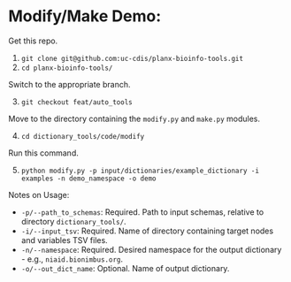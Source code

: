 # Modify/Make Demo:

Get this repo.

1. `git clone git@github.com:uc-cdis/planx-bioinfo-tools.git`
2. `cd planx-bioinfo-tools/`

Switch to the appropriate branch.

3. `git checkout feat/auto_tools`

Move to the directory containing the `modify.py` and `make.py` modules.

4. `cd dictionary_tools/code/modify`

Run this command.

5. `python modify.py -p input/dictionaries/example_dictionary -i examples -n demo_namespace -o demo`

Notes on Usage:
- `-p/--path_to_schemas`: Required. Path to input schemas, relative to directory `dictionary_tools/`.
- `-i/--input_tsv`: Required. Name of directory containing target nodes and variables TSV files.
- `-n/--namespace`: Required. Desired namespace for the output dictionary - e.g., `niaid.bionimbus.org`.
- `-o/--out_dict_name`: Optional. Name of output dictionary.
